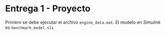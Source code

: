 # Entrega 1 - Proyecto

Primero se debe ejecutar el archivo ``` engine_data.mat ```. El modelo en *Simulink* es ``` benchmark_model.slx ```
